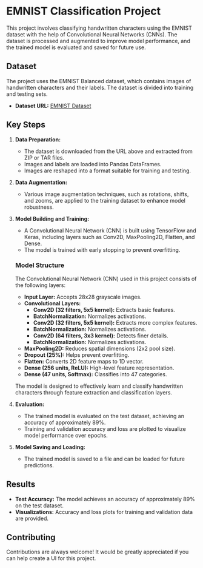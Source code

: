 # EMNIST Classification Project

This project involves classifying handwritten characters using the EMNIST dataset with the help of Convolutional Neural Networks (CNNs). The dataset is processed and augmented to improve model performance, and the trained model is evaluated and saved for future use.

## Dataset

The project uses the EMNIST Balanced dataset, which contains images of handwritten characters and their labels. The dataset is divided into training and testing sets.

- **Dataset URL:** [EMNIST Dataset](https://www.kaggle.com/datasets/crawford/emnist?select=emnist-balanced-mapping.txt)

## Key Steps

1. **Data Preparation:**
   - The dataset is downloaded from the URL above and extracted from ZIP or TAR files.
   - Images and labels are loaded into Pandas DataFrames.
   - Images are reshaped into a format suitable for training and testing.

2. **Data Augmentation:**
   - Various image augmentation techniques, such as rotations, shifts, and zooms, are applied to the training dataset to enhance model robustness.

3. **Model Building and Training:**
   - A Convolutional Neural Network (CNN) is built using TensorFlow and Keras, including layers such as Conv2D, MaxPooling2D, Flatten, and Dense.
   - The model is trained with early stopping to prevent overfitting.

   ### Model Structure

   The Convolutional Neural Network (CNN) used in this project consists of the following layers:

   - **Input Layer:** Accepts 28x28 grayscale images.
   - **Convolutional Layers:**
     - **Conv2D (32 filters, 5x5 kernel):** Extracts basic features.
     - **BatchNormalization:** Normalizes activations.
     - **Conv2D (32 filters, 5x5 kernel):** Extracts more complex features.
     - **BatchNormalization:** Normalizes activations.
     - **Conv2D (64 filters, 3x3 kernel):** Detects finer details.
     - **BatchNormalization:** Normalizes activations.
   - **MaxPooling2D:** Reduces spatial dimensions (2x2 pool size).
   - **Dropout (25%):** Helps prevent overfitting.
   - **Flatten:** Converts 2D feature maps to 1D vector.
   - **Dense (256 units, ReLU):** High-level feature representation.
   - **Dense (47 units, Softmax):** Classifies into 47 categories.

   The model is designed to effectively learn and classify handwritten characters through feature extraction and classification layers.

4. **Evaluation:**
   - The trained model is evaluated on the test dataset, achieving an accuracy of approximately 89%.
   - Training and validation accuracy and loss are plotted to visualize model performance over epochs.

5. **Model Saving and Loading:**
   - The trained model is saved to a file and can be loaded for future predictions.

## Results

- **Test Accuracy:** The model achieves an accuracy of approximately 89% on the test dataset.
- **Visualizations:** Accuracy and loss plots for training and validation data are provided.

## Contributing

Contributions are always welcome! It would be greatly appreciated if you can help create a UI for this project.

